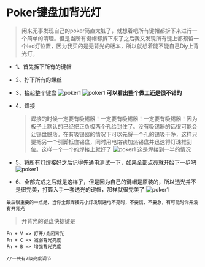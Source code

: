 # Poker键盘加背光灯

> 闲来无事发现自己的poker简直太脏了，就想着吧所有键帽都拆下来进行一个简单的清理。但是当所有键帽都拆下来了之后我又发现所有键上都预留一个led灯位置，因为我买的是无背光的版本，所以就想着能不能自己Diy上背光灯。

* 1、首先拆下所有的键帽

* 2、拧下所有的螺丝

* 3、抬起整个键盘
    ![poker1](https://arthaskj.github.io/imglib/img/12105.jpg "poker1")
    ![poker1](https://arthaskj.github.io/imglib/img/12106.jpg "poker1")
    **可以看出整个做工还是很不错的**
* 4、焊接
    > 焊接的时候一定要有吸锡器！一定要有吸锡器！一定要有吸锡器！因为板子上默认的已经把正负极两个孔给封住了。没有吸锡器的话很可能会让锡盘脱落。在有吸锡器的情况下可以先将一个孔的锡吸干净，这样只要把另一个引脚抵住锡盘，同时用电烙铁加热锡盘并迅速将灯珠推到位。这样一个一个的焊接上就好了
    > ![poker1](https://arthaskj.github.io/imglib/img/12107.jpg "poker1")
    > 这是焊接到一半的情况

* 5、将所有灯焊接好之后记得先通电测试一下，如果全部点亮就开始下一步吧
  ![poker1](https://arthaskj.github.io/imglib/img/12108.jpg "poker1")

* 6、全部完成之后就是这样了，但是因为自己的键帽是原装的，所以透光并不是很完美，打算入手一套透光的键帽，那样就很完美了
    ![poker1](https://arthaskj.github.io/imglib/img/12109.jpg "poker1")

`最后很重要的一点是，当你全部焊接完小灯发现通电不亮时，不要慌，不要急，有可能时你并没有开背光`
> 开背光的键盘快捷键是

```
Fn + V => 打开/关闭背光
Fn + C => 减弱背光亮度
Fn + B => 增强背光亮度

//一共有7级亮度调节
```
